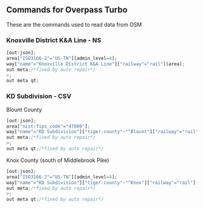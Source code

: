 ## Commands for Overpass Turbo

These are the commands used to read data from OSM

### Knoxville District K&A Line - NS

```javascript
[out:json];
area["ISO3166-2"="US-TN"][admin_level=4];
way["name"="Knoxville District K&A Line"]["railway"="rail"](area);
out meta;/*fixed by auto repair*/
>;
out meta qt;
```

### KD Subdivision - CSV

Blount County

```javascript
[out:json];
area["nist:fips_code"="47009"];
way["name"="KD Subdivision"]["tiger:county"~"^Blount"]["railway"="rail"](area);
out meta;/*fixed by auto repair*/
>;
out meta qt;/*fixed by auto repair*/
```

Knox County (south of Middlebrook Pike)

```javascript
[out:json];
area["ISO3166-2"="US-TN"][admin_level=4];
way["name"="KD Subdivision"]["tiger:county"~"^Knox"]["railway"="rail"](area); /*["tiger:county"~"^Blount"]*/
out meta;/*fixed by auto repair*/
>;
out meta qt;/*fixed by auto repair*/
```
